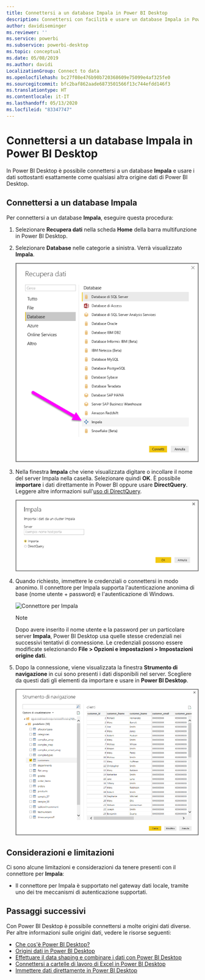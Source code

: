 ```yaml
---
title: Connettersi a un database Impala in Power BI Desktop
description: Connettersi con facilità e usare un database Impala in Power BI Desktop
author: davidiseminger
ms.reviewer: ''
ms.service: powerbi
ms.subservice: powerbi-desktop
ms.topic: conceptual
ms.date: 05/08/2019
ms.author: davidi
LocalizationGroup: Connect to data
ms.openlocfilehash: bc27f08e476b90b720368609e75099e4af325fe0
ms.sourcegitcommit: bfc2baf862aade6873501566f13c744efdd146f3
ms.translationtype: HT
ms.contentlocale: it-IT
ms.lasthandoff: 05/13/2020
ms.locfileid: "83347747"
---
```

# <a name="connect-to-an-impala-database-in-power-bi-desktop"></a>Connettersi a un database Impala in Power BI Desktop
In Power BI Desktop è possibile connettersi a un database **Impala** e usare i dati sottostanti esattamente come qualsiasi altra origine dati di Power BI Desktop.

## <a name="connect-to-an-impala-database"></a>Connettersi a un database Impala
Per connettersi a un database **Impala**, eseguire questa procedura: 

1. Selezionare **Recupera dati** nella scheda **Home** della barra multifunzione in Power BI Desktop. 

2. Selezionare **Database** nelle categorie a sinistra. Verrà visualizzato **Impala**.

    ![Recuperare i dati](media/desktop-connect-impala/connect_impala_2.png)

3. Nella finestra **Impala** che viene visualizzata digitare o incollare il nome del server Impala nella casella. Selezionare quindi **OK**. È possibile **importare** i dati direttamente in Power BI oppure usare **DirectQuery**. Leggere altre informazioni sull'[uso di DirectQuery](desktop-use-directquery.md).

    ![Finestra Impala](media/desktop-connect-impala/connect_impala_3a.png)

4. Quando richiesto, immettere le credenziali o connettersi in modo anonimo. Il connettore per Impala supporta l'autenticazione anonima di base (nome utente + password) e l'autenticazione di Windows.

    ![Connettore per Impala](media/desktop-connect-impala/connect_impala_4.png)

    > [!NOTE]
    > Dopo avere inserito il nome utente e la password per un particolare server **Impala**, Power BI Desktop usa quelle stesse credenziali nei successivi tentativi di connessione. Le credenziali possono essere modificate selezionando **File > Opzioni e impostazioni > Impostazioni origine dati**.


5. Dopo la connessione, viene visualizzata la finestra **Strumento di navigazione** in cui sono presenti i dati disponibili nel server. Scegliere da questi dati gli elementi da importare e usare in **Power BI Desktop**.

    ![Finestra Strumento di navigazione](media/desktop-connect-impala/connect_impala_5.png)

## <a name="considerations-and-limitations"></a>Considerazioni e limitazioni
Ci sono alcune limitazioni e considerazioni da tenere presenti con il connettore per **Impala**:

* Il connettore per Impala è supportato nel gateway dati locale, tramite uno dei tre meccanismi di autenticazione supportati.

## <a name="next-steps"></a>Passaggi successivi
Con Power BI Desktop è possibile connettersi a molte origini dati diverse. Per altre informazioni sulle origini dati, vedere le risorse seguenti:

* [Che cos'è Power BI Desktop?](../fundamentals/desktop-what-is-desktop.md)
* [Origini dati in Power BI Desktop](desktop-data-sources.md)
* [Effettuare il data shaping e combinare i dati con Power BI Desktop](desktop-shape-and-combine-data.md)
* [Connettersi a cartelle di lavoro di Excel in Power BI Desktop](desktop-connect-excel.md)   
* [Immettere dati direttamente in Power BI Desktop](desktop-enter-data-directly-into-desktop.md)   
